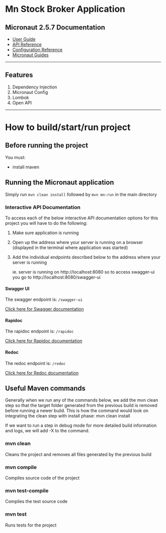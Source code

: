 # Mn Stock Broker Application
## Micronaut 2.5.7 Documentation

- [User Guide](https://docs.micronaut.io/2.5.7/guide/index.html)
- [API Reference](https://docs.micronaut.io/2.5.7/api/index.html)
- [Configuration Reference](https://docs.micronaut.io/2.5.7/guide/configurationreference.html)
- [Micronaut Guides](https://guides.micronaut.io/index.html)
---

## Features

1. Dependency Injection
2. Micronaut Config
3. Lombok
4. Open API
---
# How to build/start/run project
## Before running the project
You must:
- install maven

## Running the Micronaut application
Simply run ```mvn clean install``` followed by ```mvn mn:run``` in the main directory

### Interactive API Documentation

To access each of the below interactive API documentation options for this project you will have to do the following: 
1. Make sure application is running
2. Open up the address where your server is running on a browser (displayed in the terminal where application was 
started)
3. Add the individual endpoints described below to the address where your server is running

   ie. server is running on http://localhost:8080 so to access swagger-ui you go to http://localhost:8080/swagger-ui


#### Swagger UI
The swagger endpoint is: ``/swagger-ui``

[Click here for Swagger documentation](https://swagger.io/docs/)

#### Rapidoc
The rapidoc endpoint is: ``/rapidoc``

[Click here for Rapidoc documentation](https://mrin9.github.io/RapiDoc/)

#### Redoc
The redoc endpoint is: ``/redoc``

[Click here for Redoc documentation](https://redoc.ly/docs)

## Useful Maven commands
Generally when we run any of the commands below, we add the mvn clean step so that the target folder generated 
from the previous build is removed before running a newer build. This is how the command would look on integrating 
the clean step with install phase: mvn clean install

If we want to run a step in debug mode for more detailed build information and logs, we will add -X to the command.

### mvn clean
Cleans the project and removes all files generated by the previous build

### mvn compile
Compiles source code of the project

### mvn test-compile
Compiles the test source code

### mvn test
Runs tests for the project
